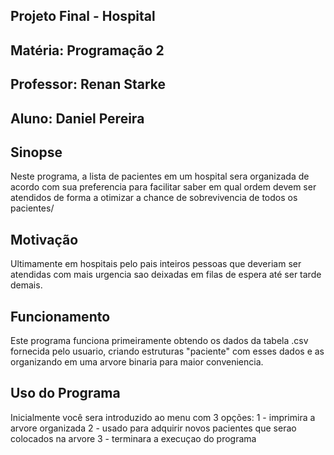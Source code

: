 
## Projeto Final - Hospital
## Matéria: Programação 2
## Professor: Renan Starke
## Aluno: Daniel Pereira

## Sinopse

  Neste programa, a lista de pacientes em um hospital sera organizada de acordo com sua preferencia para facilitar saber em qual ordem devem ser atendidos de forma a otimizar a chance de sobrevivencia de todos os pacientes/

## Motivação

  Ultimamente em hospitais pelo pais inteiros pessoas que deveriam ser atendidas com mais urgencia sao deixadas em filas de espera até ser tarde demais.
  
## Funcionamento

  Este programa funciona primeiramente obtendo os dados da tabela .csv fornecida pelo usuario, criando estruturas "paciente" com esses dados e as organizando em uma arvore binaria para maior conveniencia.
  
## Uso do Programa

  Inicialmente você sera introduzido ao menu com 3 opções:
    1 - imprimira a arvore organizada
    2 - usado para adquirir novos pacientes que serao colocados na arvore
    3 - terminara a execuçao do programa
